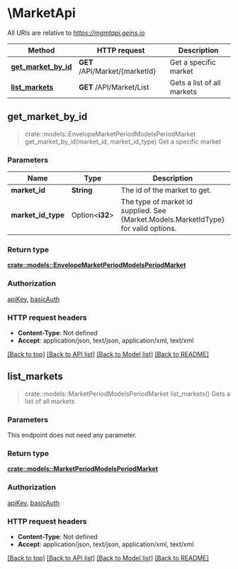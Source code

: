# \MarketApi

All URIs are relative to *https://mgmtapi.geins.io*

Method | HTTP request | Description
------------- | ------------- | -------------
[**get_market_by_id**](MarketApi.md#get_market_by_id) | **GET** /API/Market/{marketId} | Get a specific market
[**list_markets**](MarketApi.md#list_markets) | **GET** /API/Market/List | Gets a list of all markets



## get_market_by_id

> crate::models::EnvelopeMarketPeriodModelsPeriodMarket get_market_by_id(market_id, market_id_type)
Get a specific market

### Parameters


Name | Type | Description  | Required | Notes
------------- | ------------- | ------------- | ------------- | -------------
**market_id** | **String** | The id of the market to get. | [required] |
**market_id_type** | Option<**i32**> | The type of market id supplied. See {Market.Models.MarketIdType} for valid options. |  |

### Return type

[**crate::models::EnvelopeMarketPeriodModelsPeriodMarket**](Envelope-Market.Models.Market.md)

### Authorization

[apiKey](../README.md#apiKey), [basicAuth](../README.md#basicAuth)

### HTTP request headers

- **Content-Type**: Not defined
- **Accept**: application/json, text/json, application/xml, text/xml

[[Back to top]](#) [[Back to API list]](../README.md#documentation-for-api-endpoints) [[Back to Model list]](../README.md#documentation-for-models) [[Back to README]](../README.md)


## list_markets

> crate::models::MarketPeriodModelsPeriodMarket list_markets()
Gets a list of all markets

### Parameters

This endpoint does not need any parameter.

### Return type

[**crate::models::MarketPeriodModelsPeriodMarket**](Market.Models.Market.md)

### Authorization

[apiKey](../README.md#apiKey), [basicAuth](../README.md#basicAuth)

### HTTP request headers

- **Content-Type**: Not defined
- **Accept**: application/json, text/json, application/xml, text/xml

[[Back to top]](#) [[Back to API list]](../README.md#documentation-for-api-endpoints) [[Back to Model list]](../README.md#documentation-for-models) [[Back to README]](../README.md)

